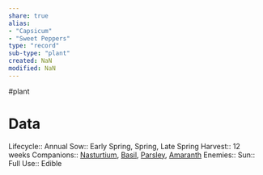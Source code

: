 ```yaml
---
share: true
alias: 
- "Capsicum"
- "Sweet Peppers"
type: "record"
sub-type: "plant"
created: NaN 
modified: NaN
---
```

 #plant
# Data
Lifecycle:: Annual
Sow:: Early Spring, Spring, Late Spring
Harvest:: 12 weeks
Companions:: [Nasturtium](Nasturtium.md), [Basil](./Basil.md), [Parsley](./Parsley.md), [Amaranth](./Amaranth.md)
Enemies:: 
Sun:: Full
Use:: Edible
